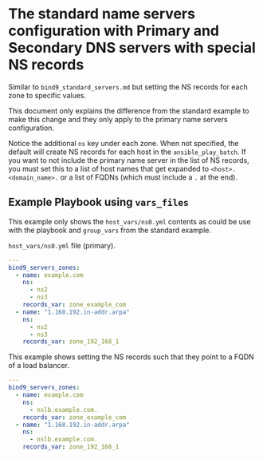 # The standard name servers configuration with Primary and Secondary DNS servers with special NS records

Similar to `bind9_standard_servers.md` but setting the NS records for each zone to specific values.

This document only explains the difference from the standard example to make this change and they only apply to the primary name servers configuration.

Notice the additional `ns` key under each zone. When not specified, the default will create NS records for each host in the `ansible_play_batch`. If you want to not include the primary name server in the list of NS records, you must set this to a list of host names that get expanded to `<host>.<domain_name>.` or a list of FQDNs (which must include a `.` at the end).

## Example Playbook using `vars_files`

This example only shows the `host_vars/ns0.yml` contents as could be use with the playbook and `group_vars` from the standard example.

`host_vars/ns0.yml` file (primary).

```yaml
---
bind9_servers_zones:
  - name: example.com
    ns:
      - ns2
      - ns3
    records_var: zone_example_com
  - name: "1.168.192.in-addr.arpa"
    ns:
      - ns2
      - ns3
    records_var: zone_192_168_1
```

This example shows setting the NS records such that they point to a FQDN of a load balancer.

```yaml
---
bind9_servers_zones:
  - name: example.com
    ns:
      - nslb.example.com.
    records_var: zone_example_com
  - name: "1.168.192.in-addr.arpa"
    ns:
      - nslb.example.com.
    records_var: zone_192_168_1
```
